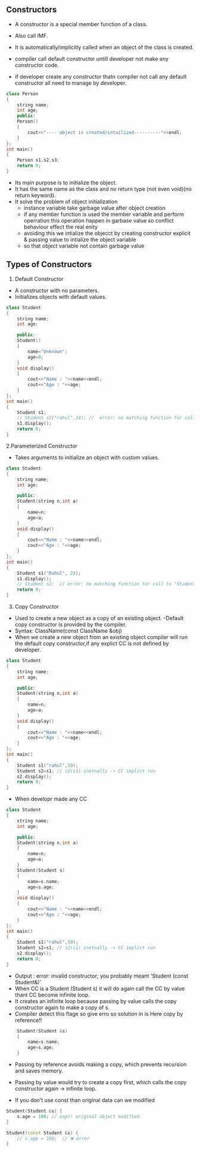 Constructors
--------------
- A constructor is a special member function of a class.
- Also call IMF.

- It is automatically/implicitly called when an object of the class is created.
- compiler call default constructor untill developer not make any constructor code.
- if developer create any constructor thatn compiler not call any default constructor all need to manage by developer.
```cpp
class Person
{
    string name;
    int age;
    public:
    Person()
    {
        cout<<"---- object is created/intailized----------"<<endl;
    }
};
int main()
{
    Person s1,s2,s3;
    return 0;
}
```

- Its main purpose is to initialize the object.
- It has the same name as the class and no return type (not even void)(no return keyword).
- It solve the problem of object initialization 
    - instance variable take garbage value after object creation
    - if any member function is used the member variable and perform operration this operation happen in garbase value so conflict behaviour effect the real enity
    - avoiding this we intialize the objecct by creating constructor explicit & passing value to intialize the object variable
    - so that object variable not contain garbage value 

Types of Constructors
-----------------------
1. Default Constructor
- A constructor with no parameters.
- Initializes objects with default values.
```cpp
class Student
{
    string name;
    int age;

    public:
    Student()
    {
        name="Unknown";
        age=0;
    }
    void display()
    {
        cout<<"Name : "<<name<<endl;
        cout<<"Age : "<<age;
    }
};
int main()
{
    Student s1;
    // Student s2("rahul",14); //  error: no matching function for call to 'Student::Student(const char [6], int)'
    s1.display();
    return 0;
}
```
2.Parameterized Constructor
- Takes arguments to initialize an object with custom values.
```cpp
class Student
{
    string name;
    int age;

    public:
    Student(string n,int a)
    {
        name=n;
        age=a;
    }
    void display()
    {
        cout<<"Name : "<<name<<endl;
        cout<<"Age : "<<age;
    }
};
int main()
{
    Student s1("Rahul", 22);
    s1.display();
    // Student s2;  // error: no matching function for call to 'Student::Student()'
    return 0;
}
```
3. Copy Constructor
- Used to create a new object as a copy of an existing object.
-Default copy constructor is provided by the compiler.
- Syntax: ClassName(const ClassName &obj)
- When we create a new object from an existing object compiler will run the default copy constructor,if any explict CC is not defined by developer.

```cpp
class Student
{
    string name;
    int age;

    public:
    Student(string n,int a)
    {
        name=n;
        age=a;
    }
    void display()
    {
        cout<<"Name : "<<name<<endl;
        cout<<"Age : "<<age;
    }
};
int main()
{
    Student s1("rahul",19);
    Student s2=s1; // s2(s1) inetnally -> CC implict run
    s2.display();
    return 0;
}
```

- When developr made any CC
```cpp
class Student
{
    string name;
    int age;

    public:
    Student(string n,int a)
    {
        name=n;
        age=a;
    }
    Student(Student s) 
    {
        name=s.name;
        age=s.age;
    }
    void display()
    {
        cout<<"Name : "<<name<<endl;
        cout<<"Age : "<<age;
    }
};
int main()
{
    Student s1("rahul",19);
    Student s2=s1; // s2(s1) inetnally -> CC implict run
    s2.display();
    return 0;
}
```
- Output : error: invalid constructor; you probably meant 'Student (const Student&)'
- When CC is a Student (Student s) it will do again call the CC by value thant CC become infinite loop.
- It creates an infinite loop because passing by value calls the copy constructor again to make a copy of s.
- Compiler detect this flage so give erro so solution in is Here copy by reference!!

```cpp
    Student(Student &s) 
    {
        name=s.name;
        age=s.age;
    }
```
- Passing by reference avoids making a copy, which prevents recursion and saves memory.
- Passing by value would try to create a copy first, which calls the copy constructor again → infinite loop.

- If you don't use const than original data can we modified
```cpp
Student(Student &s) { 
    s.age = 100; // oops! original object modified
}
```

```cpp
Student(const Student &s) { 
    // s.age = 100;  // ❌ error
}
```